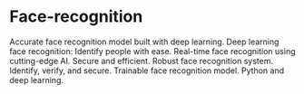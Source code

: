 # Face-recognition
Accurate face recognition model built with deep learning. Deep learning face recognition: Identify people with ease. Real-time face recognition using cutting-edge AI. Secure and efficient. Robust face recognition system. Identify, verify, and secure. Trainable face recognition model. Python and deep learning.
